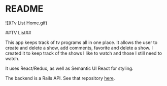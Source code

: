 # README

![](Tv List Home.gif)

##TV List##

This app keeps track of tv programs all in one place. It allows the user to create and delete a show, add comments, favorite and delete a show. I created it to keep track of the shows I like to watch and those I still need to watch.

It uses React/Redux, as well as Semantic UI React for styling.

The backend is a Rails API. See that repository [here](https://github.com/koberlander/tv-list-backend).
